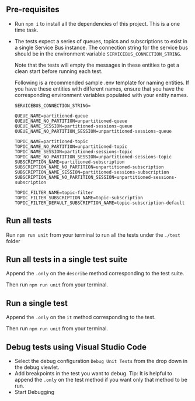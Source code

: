 ## Pre-requisites

- Run `npm i` to install all the dependencies of this project. This is a one time task.
- The tests expect a series of queues, topics and subscriptions to exist in a single Service Bus instance.
  The connection string for the service bus should be in the environment variable `SERVICEBUS_CONNECTION_STRING`.

  Note that the tests will empty the messages in these entities to get a clean start before running each test.

  Following is a recommended sample .env template for naming entities. If you have these entities with different names, ensure
  that you have the corresponding environment variables populated with your entity names.
    ```
    SERVICEBUS_CONNECTION_STRING=
    
    QUEUE_NAME=partitioned-queue
    QUEUE_NAME_NO_PARTITION=unpartitioned-queue
    QUEUE_NAME_SESSION=partitioned-sessions-queue
    QUEUE_NAME_NO_PARTITION_SESSION=unpartitioned-sessions-queue
    
    TOPIC_NAME=partitioned-topic
    TOPIC_NAME_NO_PARTITION=unpartitioned-topic
    TOPIC_NAME_SESSION=partitioned-sessions-topic
    TOPIC_NAME_NO_PARTITION_SESSION=unpartitioned-sessions-topic
    SUBSCRIPTION_NAME=partitioned-subscription
    SUBSCRIPTION_NAME_NO_PARTITION=unpartitioned-subscription
    SUBSCRIPTION_NAME_SESSION=partitioned-sessions-subscription
    SUBSCRIPTION_NAME_NO_PARTITION_SESSION=unpartitioned-sessions-subscription
    
    TOPIC_FILTER_NAME=topic-filter
    TOPIC_FILTER_SUBSCRIPTION_NAME=topic-subscription
    TOPIC_FILTER_DEFAULT_SUBSCRIPTION_NAME=topic-subscription-default

    ```


## Run all tests

Run `npm run unit` from your terminal to run all the tests under the `./test` folder

## Run all tests in a single test suite

Append the `.only` on the `describe` method corresponding to the test suite.

Then run `npm run unit` from your terminal.

## Run a single test

Append the `.only` on the `it` method corresponding to the test.

Then run `npm run unit` from your terminal.

## Debug tests using Visual Studio Code

- Select the debug configuration `Debug Unit Tests` from the drop down in the debug viewlet.
- Add breakpoints in the test you want to debug. Tip: It is helpful to append the `.only` on the test method if you want only that method to be run.
- Start Debugging


